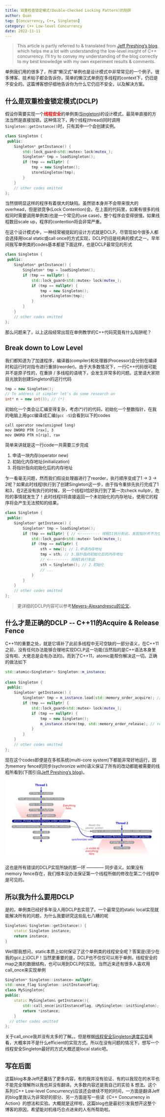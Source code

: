 ```yaml
---
title: 双重检查锁定模式(Double-Checked Locking Pattern)的陷阱
author: Quan
tag: [Concurrency, C++, Singleton]
category: C++ Low-level Concurrency
date: 2022-11-11
---
```


> This article is partly referred to & translated from [Jeff Preshing’s blog](https://preshing.com/20130930/double-checked-locking-is-fixed-in-cpp11/), which helps me a lot with understanding the low-level insight of C++ concurrency. I’ll try to convey my understanding of the blog correctly to my best knowledge with my own experiment results & comments.

单例我们用的很多了，所谓“懒汉式”单例也是设计模式中非常常见的一个例子。很多博客、技术帖子都会告诉你，简单的懒汉式单例在多线程的context下，仍旧是不安全的。这篇博客想仔细地告诉你为什么它仍旧不安全，以及解决方案。

## 什么是双重检查锁定模式(DCLP)

假设你需要实现一个<font color=red><b>线程安全</b></font>的单例类([Singleton](https://en.wikipedia.org/wiki/Singleton_pattern))的设计模式，最简单直接的方法当然是直接加锁。这种情况下，两个线程(thread)同时调用`Singleton::getInstance()`时，只有其中一个会创建实例。

```cpp
class Singleton {
 public:
    Singleton* getInstance() {
        std::lock_guard<std::mutex> lock(mutex_);
        Singleton* tmp = loadSingleton();
        if (tmp == nullptr) {
            tmp = new Singleton();
            storeSingleton(tmp);
        }
    }
    // other codes omitted
};
```

当然很明显这样的程序有着很大的缺陷。虽然锁本身并不会带来很大的overhead，但是锁竞争(Lock Contention)会。在上面的代码里，如果有很多的线程同时需要调用单例类(也是一个常见的use case)，整个程序会变得很慢。如果线程数目scale up，程序的contention将会非常严重。

在这个设计模式中，一种经常被提起的设计方式就是DCLP。尽管现如今很多人都会选择用local static或call once的方式实现，DCLP仍旧是经典的模式之一。早年间我写单例类的codes基本都是下面这样，也是DCLP最常见的形式

```cpp
class Singleton {
 public:
    Singleton* getInstance() {
        Singleton* tmp = loadSingleton();
        if (tmp == nullptr) {
            std::lock_guard<std::mutex> lock(mutex_);
            if (tmp == nullptr) {
                tmp = new Singleton();
                storeSingleton(tmp);
            }
        }
    }
    // other codes omitted
};
```

那么问题来了，以上这段经常出现在单例教学的C++代码究竟有什么陷阱呢？

## Break down to Low Level

我们都知道为了加速程序，编译器(compiler)和处理器(Processor)会分别在编译时和运行时对指令进行重排(reorder)。由于大多数情况下，一行C++代码很可能并不是原子性的，在重排 / 多线程的语境下，会发生非常多的问题。这里请大家把目光放到创建Singleton的这行代码

```cpp
tmp = new Singleton();
// To address it simpler let’s do some research on
int* n = new int(3); // (*)
```

初始化一个类会让汇编变得复杂，考虑(*)行的代码，初始化一个整数指针，在我的电脑上用gcc编译成汇编(`gcc -S`)会看到以下的codes

```x86asm
call operator new(unsigned long)
mov DWORD PTR [rax], 3
mov QWORD PTR n[rip], rax
```

简单来讲就是这一行code一共需要三步完成
1. 申请一块内存(operator new)
2. 初始化内存地址(initialization)
3. 将指针指向初始化后的内存地址

乍一看毫无问题，然而我们假设处理器进行了reorder，执行顺序变成了1 -> 3 -> 2呢？如果此时线程I执行到了创建Singleton这一步，由于指令重排先执行完成了1和3，在2还没有执行的时候，另一个线程II恰好执行到了第一次check nullptr，危险的事情就发生了！此时线程II将直接返回一个未初始化的内存地址，使用它的程序将会产生无法预知的结果。

```cpp
class Singleton {
 public:
    Singleton* getInstance() {
        Singleton* tmp = loadSingleton();
        if (tmp == nullptr) { // <--------- 线程II执行到此，发现指针并不为空！
            std::lock_guard<std::mutex> lock(mutex_);
            if (tmp == nullptr) {
                sth = new(); // 1.申请内存地址
                tmp = sth; // 3.指针指向初始化后的内存地址
                // <--------- 线程I执行到此
                sth = Singleton(); // 2.初始化
                // ...
            }
        }
    }
    // other codes omitted
};
```

> 更详细的DCLP内容可以参考[Meyers-Alexandrescu的论文](https://www.aristeia.com/Papers/DDJ_Jul_Aug_2004_revised.pdf)。

## 什么才是正确的DCLP -- C++11的Acquire & Release Fence

C++11的重要之处，就是它填补了此前多线程中无可空缺的一部分语义，在C++11之前，没有任何办法能够合理地实现DCLP这一功能(当然指的是C++语法本身里没有啦、大佬总是会有办法的)。而到了C++11，atomic能帮你解决这一切。正确的做法如下

```cpp
std::atomic<Singleton*> Singleton::m_instance;

class Singleton {
 public:
    Singleton* getInstance() {
        Singleton* tmp = m_instance.load(std::memory_order_acquire); // acquire fence
        if (tmp == nullptr) {
            std::lock_guard<std::mutex> lock(mutex_);
            if (tmp == nullptr) {
                tmp = new Singleton();
                m_instance.store(tmp, std::memory_order_release); // release fence
            }
        }
    }
    // other codes omitted
};
```

现在这个codes即便是在多核系统(multi-core system)下都能非常好地运行，因为memory fence的同步(sychronize with)语义保证了所有的改动都能被需要的线程所看到(下图引自[Jeff Preshing’s blog](https://preshing.com/20130930/double-checked-locking-is-fixed-in-cpp11/))。

![](./images/DCLP_img0.png)

这也是所有错误的DCLP实现所缺的那一环 ———— 同步语义。如果没有memory fence存在，我们根本没办法保证第一个线程所做的修改在第二个线程中是可见的。

## 所以我为什么要用DCLP

是的，单例类已经好多年没人用DCLP去实现了。一个最常见的static local实现就能解决所有的问题，为什么我要研究这些乱七八糟的呢
```cpp
Singleton& Singleton::getInstance() {
    static Singleton instance;
    return instance;
}
```

Well那我想问，static本质上如何保证了这个单例类的线程安全呢？答案是(至少在我的gcc上)DCLP！当然更重要的是，DCLP也不仅仅可以用于单例，线程安全的map之类的数据结构，也可以用到DCLP的实现。当然近来还有很多人喜欢用call_once来实现单例

```cpp
Singleton* Singleton::instance= nullptr;
std::once_flag Singleton::initInstanceFlag;
class MySingleton{
public:
    static MySingleton& getInstance(){
        std::call_once(initInstanceFlag, &MySingleton::initSingleton);
        return *instance;
    }
  // other codes omitted
};
```

关于call_once我并没有太多的了解。。但是根据[线程安全Singleton速度实验](http://www.modernescpp.com/index.php/thread-safe-initialization-of-a-singleton)来看，大概率并不是什么efficient的实现方式。所以在没有问题的情况下，想写一个线程安全Singleton最好的方式大概还是local static吧。

## 写在后面

这篇blog本身Jeff还囊括了更多内容，有的我并没有验证、有的以我现在的水平也不能完全理解所以我也并没有翻译。大多数内容还是我自己的实验 & 想法。这个系列(C++ Low-level Concurrency)应该还会继续不短的时间，一方面是翻译Jeff的blog里我认为非常好的部分、另一方面是写一些读《C++ Concurrency in Action》的想法和实验。大概就是这样啦，这篇blog也是最初引发我想开这整个博客的原因，希望能对机缘巧合点进来的人有所帮助啦。